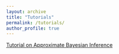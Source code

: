 ```yaml
---
layout: archive
title: "Tutorials"
permalink: /tutorials/
author_profile: true
---
```


[Tutorial on Approximate Bayesian Inference](\Bayesian_Inference\bayesian_inference.md)
